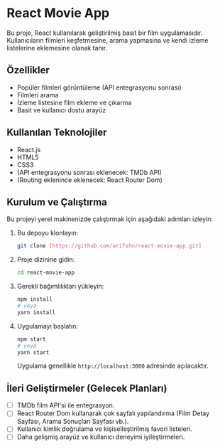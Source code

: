 # React Movie App

Bu proje, React kullanılarak geliştirilmiş basit bir film uygulamasıdır. Kullanıcıların filmleri keşfetmesine, arama yapmasına ve kendi izleme listelerine eklemesine olanak tanır.

## Özellikler

* Popüler filmleri görüntüleme (API entegrasyonu sonrası)
* Filmleri arama
* İzleme listesine film ekleme ve çıkarma
* Basit ve kullanıcı dostu arayüz

## Kullanılan Teknolojiler

* React.js
* HTML5
* CSS3
* (API entegrasyonu sonrası eklenecek: TMDb API)
* (Routing eklenince eklenecek: React Router Dom)

## Kurulum ve Çalıştırma

Bu projeyi yerel makinenizde çalıştırmak için aşağıdaki adımları izleyin:

1.  Bu depoyu klonlayın:
    ```bash
    git clone [https://github.com/arifshn/react-movie-app.git]
    ```

2.  Proje dizinine gidin:
    ```bash
    cd react-movie-app
    ```

3.  Gerekli bağımlılıkları yükleyin:
    ```bash
    npm install
    # veya
    yarn install
    ```

4.  Uygulamayı başlatın:
    ```bash
    npm start
    # veya
    yarn start
    ```
    Uygulama genellikle `http://localhost:3000` adresinde açılacaktır.

## İleri Geliştirmeler (Gelecek Planları)

* [ ] TMDb film API'si ile entegrasyon.
* [ ] React Router Dom kullanarak çok sayfalı yapılandırma (Film Detay Sayfası, Arama Sonuçları Sayfası vb.).
* [ ] Kullanıcı kimlik doğrulama ve kişiselleştirilmiş favori listeleri.
* [ ] Daha gelişmiş arayüz ve kullanıcı deneyimi iyileştirmeleri.
